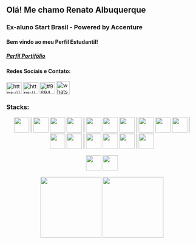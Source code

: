 <h2 aling="center">Olá! Me chamo Renato Albuquerque</h2>

<h3 aling="center">Ex-aluno Start Brasil - Powered by Accenture </h3>  
<h4 align="left">Bem vindo ao meu Perfil Estudantil!</h4>
<h5 lign="left"><a href="https://github.com/RenatoAlbuquerqueDev" target="_blank">Perfil Portifólio</a></h5>

<h4 align="left">Redes Sociais e Contato:</h3>
<p align="left">
<a href="https://www.linkedin.com/in/renato-albuquerque-dev" target="_blank"><img align="center" src="https://raw.githubusercontent.com/rahuldkjain/github-profile-readme-generator/master/src/images/icons/Social/linked-in-alt.svg" alt="https://linkedin.com/in/www.linkedin.com/in/renato-alb-arq" height="30" width="40" /></a>
<a href="https://www.instagram.com/renalbuquerq/" target="blank"><img align="center" src="https://raw.githubusercontent.com/rahuldkjain/github-profile-readme-generator/master/src/images/icons/Social/instagram.svg" alt="https://www.instagram.com/renalbuquerq/" height="30" width="40" /></a>
<a href="https://discord.gg/#9694" target="blank"><img align="center" src="https://raw.githubusercontent.com/rahuldkjain/github-profile-readme-generator/master/src/images/icons/Social/discord.svg" alt="#9694" height="30" width="40" /></a>
<a href="https://wa.me/5581985593056" target="blank"><img align="center" src="https://i2.wp.com/www.multarte.com.br/wp-content/uploads/2018/11/logo-whatsapp-png.png?resize=696%2C696&ssl=1" alt="whatsapp" height="35" width="35" /></a>
  
</p>

<h3 align="left">Stacks:</h3>
<p align="center">
  <img width="40" height="40" src="https://cdn.jsdelivr.net/gh/devicons/devicon/icons/html5/html5-original.svg" />
  <img width="3" height="40" />
  
  <img width="40" height="40" src="https://cdn.jsdelivr.net/gh/devicons/devicon/icons/css3/css3-original.svg" />
  <img width="40" height="40" src="https://cdn.jsdelivr.net/gh/devicons/devicon/icons/sass/sass-original.svg" />
  <img width="40" height="40" src="https://cdn.jsdelivr.net/gh/devicons/devicon/icons/less/less-plain-wordmark.svg" />
  <img width="3" height="40" />
  
  <img width="40" height="40" src="https://cdn.jsdelivr.net/gh/devicons/devicon/icons/bootstrap/bootstrap-plain-wordmark.svg" />                                                 
  <img width="40" height="40" src="https://cdn.jsdelivr.net/gh/devicons/devicon/icons/materialui/materialui-original.svg" />
  <img width="40" height="40" src="https://cdn.jsdelivr.net/gh/devicons/devicon/icons/tailwindcss/tailwindcss-plain.svg" />


  <img width="3" height="40" />

  <img width="40" height="40" src="https://cdn.jsdelivr.net/gh/devicons/devicon/icons/git/git-original.svg" />
  <img width="40" height="40" src="https://cdn.jsdelivr.net/gh/devicons/devicon/icons/github/github-original.svg" />
  <img width="40" height="40" src="https://cdn.jsdelivr.net/gh/devicons/devicon/icons/gitlab/gitlab-original.svg" />
  <img width="3" height="40" />

  <img width="40" height="40" src="https://cdn.jsdelivr.net/gh/devicons/devicon/icons/npm/npm-original-wordmark.svg" />
  <img width="40" height="40" src="https://cdn.jsdelivr.net/gh/devicons/devicon/icons/yarn/yarn-original.svg" />
  <img width="3" height="40" />
  
  <img width="40" height="40" src="https://cdn.jsdelivr.net/gh/devicons/devicon/icons/nodejs/nodejs-original.svg" />
  <img width="40" height="40" src="https://cdn.jsdelivr.net/gh/devicons/devicon/icons/javascript/javascript-original.svg" />
  <img width="40" height="40" src="https://cdn.jsdelivr.net/gh/devicons/devicon/icons/typescript/typescript-original.svg" />
  <img width="3" height="40" />

  <img width="40" height="40" src="https://cdn.jsdelivr.net/gh/devicons/devicon/icons/react/react-original.svg" />
</p>
  
<p align="center">
  <img width="40" height="40" src="https://cdn.jsdelivr.net/gh/devicons/devicon/icons/photoshop/photoshop-plain.svg" />
  <img width="40" height="40" src="https://cdn.jsdelivr.net/gh/devicons/devicon/icons/figma/figma-original.svg" />
</p>
                                                                                                                                        

                                                                                                                                        


             



  <p align="center">
  <img height="160em" src="https://github-readme-stats.vercel.app/api/top-langs/?username=RenatoAlbuquerque&layout=compact&langs_count=7&theme=midnight-purple"/>
  <img height="160em" src="https://github-readme-stats.vercel.app/api?username=RenatoAlbuquerque&show_icons=true&theme=midnight-purple&include_all_commits=true&count_private=true"/>
  </p>



